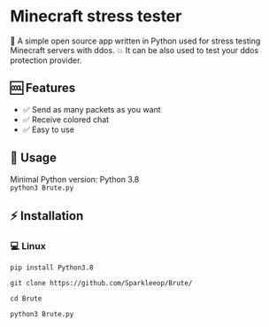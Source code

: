 # Minecraft stress tester
🤖 A simple open source app written in Python used for stress testing Minecraft servers with ddos.
💥 It can be also used to test your ddos protection provider. 

## 🆒 Features
- ✅ Send as many packets as you want
- ✅ Receive colored chat
- ✅ Easy to use

## 📖 Usage
Minimal Python version: Python 3.8   
`python3 Brute.py`  

## ⚡ Installation
### 💻 Linux
`pip install Python3.8`

`git clone https://github.com/Sparkleeop/Brute/`

`cd Brute`

`python3 Brute.py`
